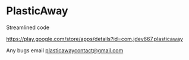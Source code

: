 # PlasticAway

Streamlined code

https://play.google.com/store/apps/details?id=com.jdev667.plasticaway

Any bugs email plasticawaycontact@gmail.com

